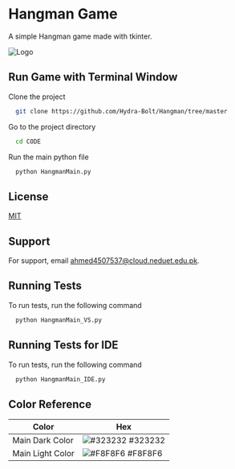 
# Hangman Game

A simple Hangman game made with tkinter.


![Logo](https://serving.photos.photobox.com/8605725862175fcb84e7a69ac61b0d6f5f365c4a44894fa4e5d9132c62406d1158771ef0.jpg)


## Run Game with Terminal Window

Clone the project

```bash
  git clone https://github.com/Hydra-Bolt/Hangman/tree/master
```

Go to the project directory

```bash
  cd CODE
```


Run the main python file

```bash
  python HangmanMain.py
```


## License

[MIT](https://choosealicense.com/licenses/mit/)


## Support

For support, email ahmed4507537@cloud.neduet.edu.pk.


## Running Tests

To run tests, run the following command

```bash
  python HangmanMain_VS.py
```
## Running Tests for IDE

To run tests, run the following command

```bash
  python HangmanMain_IDE.py
```

## Color Reference

| Color             | Hex                                                                |
| ----------------- | ------------------------------------------------------------------ |
| Main Dark Color | ![#323232](https://via.placeholder.com/10/323232?text=+) #323232 |
| Main Light Color | ![#F8F8F6](https://via.placeholder.com/10/f8f8f6?text=+) #F8F8F6 |

